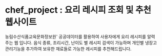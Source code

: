 # chef_project : 요리 레시피 조회 및 추천 웹사이트
농림수산식품교육문화정보원' 공공데이터를 활용하여 사용자에게 요리 레시피를 알력주는 웹 입니다. 
음식 종류, 조리시간, 난이도 별 레시피 검색이 가능하며 개인별 냉장고 관리기능을 추가하여 보유한 재료들로 가능한 레시피를 추천해드립니다.
